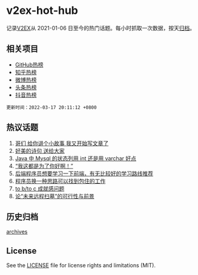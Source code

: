# v2ex-hot-hub

 记录[V2EX](https://www.v2ex.com/)从 2021-01-06 日至今的热门话题。每小时抓取一次数据，按天[归档](archives)。
 
 ## 相关项目

- [GitHub热榜](https://github.com/snaildev/github-hot-hub)
- [知乎热榜](https://github.com/snaildev/zhihu-hot-hub)
- [微博热榜](https://github.com/snaildev/weibo-hot-hub)
- [头条热榜](https://github.com/snaildev/toutiao-hot-hub)
- [抖音热榜](https://github.com/snaildev/douyin-hot-hub)


 `更新时间：2022-03-17 20:11:12 +0800`

## 热议话题

1. [哥们 给你讲个小故事 我又开始写文章了](https://www.v2ex.com/t/840926)
1. [好美的诗句 送给大家](https://www.v2ex.com/t/840950)
1. [Java 中 Mysql 的状态列用 int 还是用 varchar 好点](https://www.v2ex.com/t/840907)
1. [“我这都是为了你好啊！”](https://www.v2ex.com/t/841054)
1. [后端程序员想要学习一下前端，有无比较好的学习路线推荐](https://www.v2ex.com/t/840973)
1. [程序员换一种思路可以找到包住的工作](https://www.v2ex.com/t/840960)
1. [to b/to c 成就感问题](https://www.v2ex.com/t/840921)
1. [论“未来远程扫墓”的可行性与前景](https://www.v2ex.com/t/840957)

## 历史归档

[archives](archives)

## License

See the [LICENSE](LICENSE) file for license rights and limitations (MIT).
